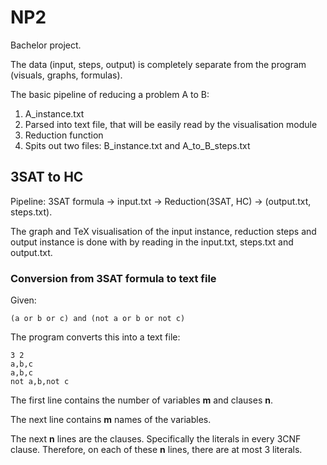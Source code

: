 # NP2

Bachelor project.

The data (input, steps, output) is completely separate from the program (visuals, graphs, formulas).

The basic pipeline of reducing a problem A to B:

1. A_instance.txt
2. Parsed into text file, that will be easily read by the visualisation module
3. Reduction function
4. Spits out two files: B_instance.txt and A_to_B_steps.txt

## 3SAT to HC

Pipeline: 3SAT formula -> input.txt -> Reduction(3SAT, HC) -> (output.txt, steps.txt).

The graph and TeX visualisation of the input instance, reduction steps and output instance
is done with by reading in the input.txt, steps.txt and output.txt.

### Conversion from 3SAT formula to text file

Given:

```
(a or b or c) and (not a or b or not c)
```

The program converts this into a text file:

```
3 2
a,b,c
a,b,c
not a,b,not c
```

The first line contains the number of variables **m** and clauses **n**.

The next line contains **m** names of the variables.

The next **n** lines are the clauses. Specifically the literals in every 3CNF clause.
Therefore, on each of these **n** lines, there are at most 3 literals.

